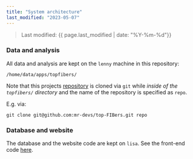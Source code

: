 ```yaml
---
title: "System architecture"
last_modified: "2023-05-07"
---
```

> Last modified: {{ page.last_modified | date: "%Y-%m-%d"}}

### Data and analysis
All data and analysis are kept on the `lenny` machine in this repository:
```
/home/data/apps/topfibers/
```

Note that this projects [repository](https://github.com/mr-devs/top-fibers) is cloned via `git` while _inside of the `topfibers/` directory_ and the name of the repository is specified as `repo`. 

E.g. via:
```
git clone git@github.com:mr-devs/top-FIBers.git repo
```

### Database and website
The database and the website code are kept on `lisa`. See the front-end code [here](https://github.iu.edu/truthy-team/TopFIBers-dashboard).
